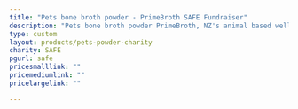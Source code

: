 ```yaml
---
title: "Pets bone broth powder - PrimeBroth SAFE Fundraiser"
description: "Pets bone broth powder PrimeBroth, NZ's animal based wellness drink for pets"
type: custom
layout: products/pets-powder-charity
charity: SAFE
pgurl: safe
pricesmalllink: ""
pricemediumlink: ""
pricelargelink: ""

---
```

